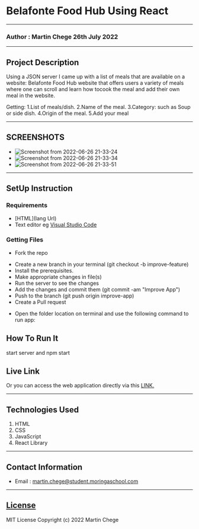 # Belafonte Food Hub Using React
*****
### Author : Martin Chege 26th July 2022
****
## Project Description
Using a JSON server I came up with a list of meals that are available on a website: Belafonte Food Hub website that offers users a variety of meals  where one can scroll and learn how tocook the meal and add their own meal in the website.

Getting:
1.List of meals/dish.
2.Name of the meal.
3.Category: such as Soup or side dish.
4.Origin of the meal.
5.Add your meal
******

## SCREENSHOTS
- ![Screenshot from 2022-06-26 21-33-24](https://user-images.githubusercontent.com/24671358/175829051-5c3bd3ed-01ab-4597-8d54-10bd83a9df6e.png)
- ![Screenshot from 2022-06-26 21-33-34](https://user-images.githubusercontent.com/24671358/175829052-fb18cd3e-bdac-489b-867b-187a79a29d70.png)
- ![Screenshot from 2022-06-26 21-33-51](https://user-images.githubusercontent.com/24671358/175829055-4038b828-29bf-4d39-bf07-8cd0ee8b2e51.png)


********
## SetUp Instruction
### Requirements
* [HTML](lang Url)
* Text editor eg [Visual Studio Code](https://code.visualstudio.com/download)


### Getting Files
* Fork the repo
- Create a new branch in your terminal (git checkout -b improve-feature)
- Install the prerequisites.
- Make appropriate changes in file(s)
- Run the server to see the changes
- Add the changes and commit them (git commit -am "Improve App")
- Push to the branch (git push origin improve-app)
- Create a Pull request
* Open the folder location on terminal and use the following command to run app:

## How To Run It
start server and npm start 
## Live Link
Or you can access the web application directly via this [LINK.](link.com/)
*****

## Technologies Used
1. HTML
2. CSS
3. JavaScript
4. React Library

*****
## Contact Information
* Email : martin.chege@student.moringaschool.com
*****
## [License](LICENSE)
MIT License
Copyright (c) 2022 Martin Chege